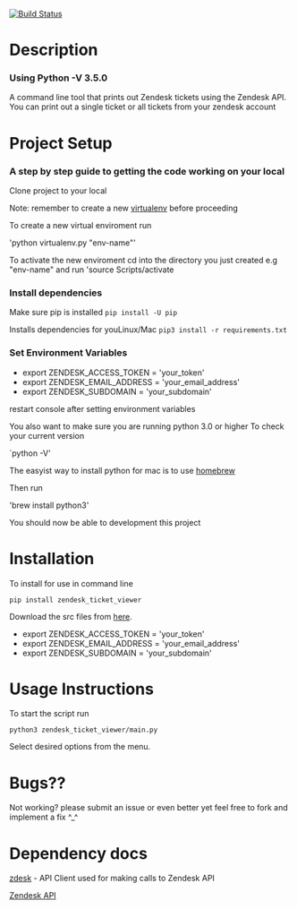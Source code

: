 [![Build Status](https://travis-ci.org/LouisKnuckles/Zendesk_Ticket_Viewer.svg?branch=master)](https://travis-ci.org/LouisKnuckles/Zendesk_Ticket_Viewer)
# Description
### Using Python -V 3.5.0
A command line tool that prints out Zendesk tickets using the Zendesk API.
You can print out a single ticket or all tickets from your zendesk account

# Project Setup
### A step by step guide to getting the code working on your local

Clone project to your local

Note: remember to create a new [virtualenv]('https://virtualenv.pypa.io/en/stable/userguide/') before proceeding

To create a new virtual enviroment run 

'python virtualenv.py "env-name"'

To activate the new enviroment cd into the directory you just created e.g "env-name" and run
'source Scripts/activate


### Install dependencies

 Make sure pip is installed 
 `pip install -U pip`
 
Installs dependencies for youLinux/Mac
`pip3 install -r requirements.txt`


### Set Environment Variables

* export ZENDESK_ACCESS_TOKEN = 'your_token'
* export ZENDESK_EMAIL_ADDRESS = 'your_email_address'
* export ZENDESK_SUBDOMAIN = 'your_subdomain'


restart console after setting environment variables

You also want to make sure you are running python 3.0 or higher 
To check your current version

`python -V'

The easyist way to install python for mac is to use [homebrew]('https://brew.sh/')

Then run

'brew install python3'

You should now be able to development this project

# Installation

To install for use in command line

`pip install zendesk_ticket_viewer`

Download the src files from [here](https://github.com/LouisKnuckles/Zendesk_Ticket_Viewer/releases/tag/v1.0). 
 
* export ZENDESK_ACCESS_TOKEN = 'your_token'
* export ZENDESK_EMAIL_ADDRESS = 'your_email_address'
* export ZENDESK_SUBDOMAIN = 'your_subdomain'


# Usage Instructions

To start the script run

`python3 zendesk_ticket_viewer/main.py`

Select desired options from the menu.

# Bugs??

Not working? please submit an issue or even better yet feel free to fork and implement a fix ^_^

# Dependency docs

[zdesk](https://github.com/fprimex/zdesk/blob/master/README.md) - API Client used for making calls to Zendesk API

[Zendesk API](https://developer.zendesk.com/rest_api/docs)
